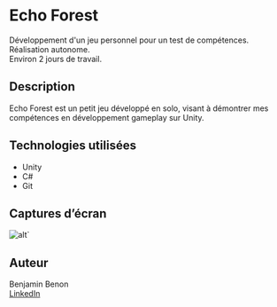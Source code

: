 # Echo Forest

Développement d'un jeu personnel pour un test de compétences.  
Réalisation autonome.  
Environ 2 jours de travail.

## Description

Echo Forest est un petit jeu développé en solo, visant à démontrer mes compétences en développement gameplay sur Unity.

## Technologies utilisées

- Unity
- C#
- Git

## Captures d’écran

![alt](lien)`

## Auteur

Benjamin Benon  
[LinkedIn](https://www.linkedin.com/in/benjamin-benon-78b495194/)
